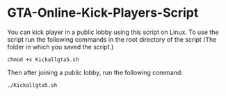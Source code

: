 # GTA-Online-Kick-Players-Script
You can kick player in a public lobby using this script on Linux. To use the script run the following commands in the root directory of the script (The folder in which you saved the script.)

```
chmod +x Kickallgta5.sh
```

Then after joining a public lobby, run the following command:

```
./Kickallgta5.sh
```

